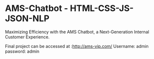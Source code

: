 # AMS-Chatbot - HTML-CSS-JS-JSON-NLP
  Maximizing Efficiency with the AMS Chatbot, a Next-Generation Internal Customer Experience.
  
  Final project can be accessed at :http://ams-vip.com/
                                    Username: admin
                                    password: admin
  
  
